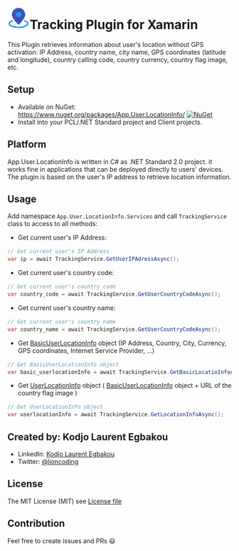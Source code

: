 # <img src="art/icon.png" alt="Icon" width="50" />Tracking Plugin for Xamarin

This Plugin retrieves information about user's location without GPS activation: IP Address, country name, city name, GPS coordinates (latitude and longitude), country calling code, country currency, country flag image, etc.

## Setup

- Available on NuGet: https://www.nuget.org/packages/App.User.LocationInfo/ [![NuGet](https://img.shields.io/nuget/v/App.User.LocationInfo.svg?label=NuGet)](https://www.nuget.org/packages/App.User.LocationInfo/)
- Install into your PCL/.NET Standard project and Client projects.

## Platform

App.User.LocationInfo is written in C#  as .NET Standard 2.0 project. it works fine in applications that can be deployed directly to users' devices. The plugin is based on the user's IP address to retrieve location information.

## Usage

Add namespace `App.User.LocationInfo.Services` and call `TrackingService` class to access to all methods:

- Get current user's IP Address:

```csharp
// Get current user's IP Address
var ip = await TrackingService.GetUserIPAdressAsync();
```

- Get current user's country code:

```csharp
// Get current user's country code
var country_code = await TrackingService.GetUserCountryCodeAsync();
```

- Get current user's country name:

```csharp
// Get current user's country name
var country_name = await TrackingService.GetUserCountryCodeAsync();
```

- Get [BasicUserLocationInfo](https://github.com/egbakou/App.User.LocationInfo/blob/master/src/App.User.LocationInfo/Models/BasicUserLocationInfo.cs) object (IP Address, Country, City, Currency, GPS coordinates, Internet Service Provider, ...)

```csharp
// Get BasicUserLocationInfo object
var basic_userlocationInfo = await TrackingService.GetBasicLocatioInfoAsync();
```

- Get [UserLocationInfo](https://github.com/egbakou/App.User.LocationInfo/blob/master/src/App.User.LocationInfo/Models/UserLocationInfo.cs) object ( [BasicUserLocationInfo](https://github.com/egbakou/App.User.LocationInfo/blob/master/src/App.User.LocationInfo/Models/BasicUserLocationInfo.cs) object + URL of the country flag image )

```csharp
// Get UserLocationInfo object
var userlocationInfo = await TrackingService.GetLocationInfoAsync();
```

## Created by: Kodjo Laurent Egbakou

- LinkedIn: [Kodjo Laurent Egbakou](https://www.linkedin.com/in/laurentegbakou/)
- Twitter: [@lioncoding](https://twitter.com/lioncoding)

## License

The MIT License (MIT) see [License file](https://github.com/egbakou/App.User.LocationInfo/blob/master/LICENSE)

## Contribution

Feel free to create issues and PRs 😃